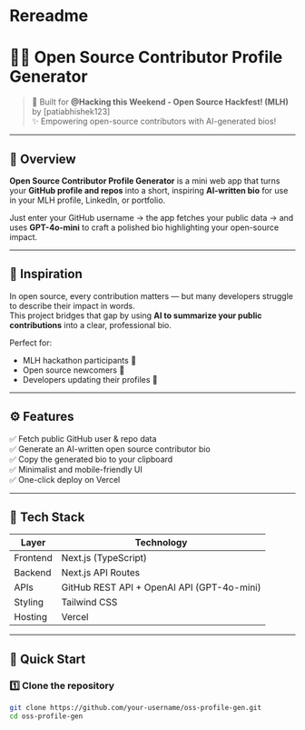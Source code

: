 # Rereadme
# 🧑‍💻 Open Source Contributor Profile Generator

> 🚀 Built for **@Hacking this Weekend - Open Source Hackfest! (MLH)**  
> by [patiabhishek123]  
> ✨ Empowering open-source contributors with AI-generated bios!

---

## 🧩 Overview

**Open Source Contributor Profile Generator** is a mini web app that turns your **GitHub profile and repos** into a short, inspiring **AI-written bio** for use in your MLH profile, LinkedIn, or portfolio.

Just enter your GitHub username → the app fetches your public data → and uses **GPT-4o-mini** to craft a polished bio highlighting your open-source impact.

---

## 🎯 Inspiration

In open source, every contribution matters — but many developers struggle to describe their impact in words.  
This project bridges that gap by using **AI to summarize your public contributions** into a clear, professional bio.

Perfect for:
- MLH hackathon participants 🧠  
- Open source newcomers 🌱  
- Developers updating their profiles 💼  

---

## ⚙️ Features

✅ Fetch public GitHub user & repo data  
✅ Generate an AI-written open source contributor bio  
✅ Copy the generated bio to your clipboard  
✅ Minimalist and mobile-friendly UI  
✅ One-click deploy on Vercel

---

## 🧠 Tech Stack

| Layer | Technology |
|-------|-------------|
| Frontend | Next.js (TypeScript) |
| Backend | Next.js API Routes |
| APIs | GitHub REST API + OpenAI API (GPT-4o-mini) |
| Styling | Tailwind CSS |
| Hosting | Vercel |

---

## 🚀 Quick Start

### 1️⃣ Clone the repository
```bash
git clone https://github.com/your-username/oss-profile-gen.git
cd oss-profile-gen

